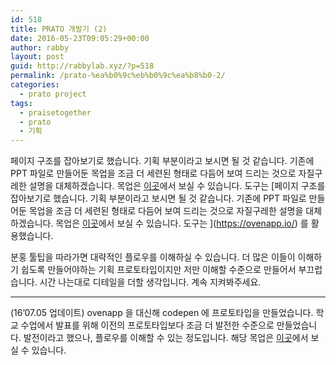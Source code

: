 ```yaml
---
id: 518
title: PRATO 개발기 (2)
date: 2016-05-23T09:05:29+00:00
author: rabby
layout: post
guid: http://rabbylab.xyz/?p=518
permalink: /prato-%ea%b0%9c%eb%b0%9c%ea%b8%b0-2/
categories:
  - prato project
tags:
  - praisetogether
  - prato
  - 기획
---
```

페이지 구조를 잡아보기로 했습니다. 기획 부분이라고 보시면 될 것 같습니다. 기존에 PPT 파일로 만들어둔 목업을 조금 더 세련된 형태로 다듬어 보여 드리는 것으로 자질구레한 설명을 대체하겠습니다. 목업은 [이곳](https://goo.gl/OMW0rb)에서 보실 수 있습니다. 도구는 [페이지 구조를 잡아보기로 했습니다. 기획 부분이라고 보시면 될 것 같습니다. 기존에 PPT 파일로 만들어둔 목업을 조금 더 세련된 형태로 다듬어 보여 드리는 것으로 자질구레한 설명을 대체하겠습니다. 목업은 [이곳](https://goo.gl/OMW0rb)에서 보실 수 있습니다. 도구는 ](https://ovenapp.io/) 를 활용했습니다.

분홍 툴팁을 따라가면 대략적인 플로우를 이해하실 수 있습니다. 더 많은 이들이 이해하기 쉽도록 만들어야하는 기획 프로토타입이지만 저만 이해할 수준으로 만들어서 부끄럽습니다. 시간 나는대로 디테일을 더할 생각입니다. 계속 지켜봐주세요.

* * *

(16&#8217;07.05 업데이트) ovenapp 을 대신해 codepen 에 프로토타입을 만들었습니다. 학교 수업에서 발표를 위해 이전의 프로토타입보다 조금 더 발전한 수준으로 만들었습니다. 발전이라고 했으나, 플로우를 이해할 수 있는 정도입니다. 해당 목업은 [이곳](http://codepen.io/rabbylab/full/jrWKPR/)에서 보실 수 있습니다.